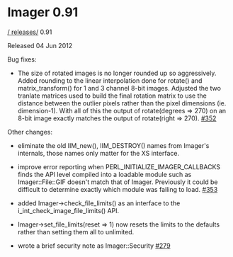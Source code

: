 # Imager 0.91

[ / ](..) [releases/](./) 0.91

Released 04 Jun 2012

Bug fixes:

- The size of rotated images is no longer rounded up so aggressively. Added rounding to the linear interpolation done for rotate() and matrix_transform() for 1 and 3 channel 8-bit images. Adjusted the two tranlate matrices used to build the final rotation matrix to use the distance between the outlier pixels rather than the pixel dimensions (ie. dimension-1). With all of this the output of rotate(degrees => 270) on an 8-bit image exactly matches the output of rotate(right => 270). [#352](https://github.com/tonycoz/imager/issues/352)

Other changes:

- eliminate the old IIM_new(), IIM_DESTROY() names from Imager's internals, those names only matter for the XS interface.

- improve error reporting when PERL_INITIALIZE_IMAGER_CALLBACKS finds the API level compiled into a loadable module such as Imager::File::GIF doesn't match that of Imager. Previously it could be difficult to determine exactly which module was failing to load. [#353](https://github.com/tonycoz/imager/issues/353)

- added Imager->check_file_limits() as an interface to the i_int_check_image_file_limits() API.

- Imager->set_file_limits(reset => 1) now resets the limits to the defaults rather than setting them all to unlimited.

- wrote a brief security note as Imager::Security [#279](https://github.com/tonycoz/imager/issues/279)